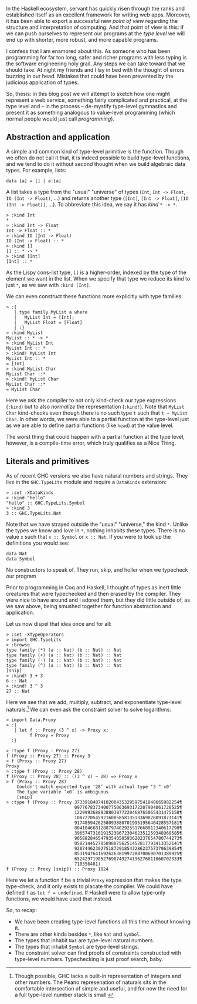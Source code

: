 In the Haskell ecosystem, servant has quickly risen through the ranks and established itself as an excellent framework for writing web apps. Moreover, it has been able to export a successful new _point of view_ regarding the structure and interpretation of computing. And that point of view is this: if we can push ourselves to represent our programs at the _type level_ we will end up with shorter, more robust, and more capable programs.

I confess that I am enamored about this. As someone who has been programming for far too long, safer and richer programs with less typing is the software engineering holy grail. Any steps we can take toward that we should take. At night my friends and I lay in bed with the thought of errors buzzing in our head. Mistakes that could have been prevented by the judicious application of types.

So, thesis: in this blog post we will attempt to sketch how one might represent a web service, something fairly complicated and practical, at the type level and – in the process – de-mystify type-level gymnastics and present it as something analogous to value-level programming (which normal people would just call _programming_).

## Abstraction and application

A simple and common kind of type-level primitive is the function. Though we often do not call it that, it is indeed possible to build type-level functions, and we tend to do it without second thought when we build algebraic data types. For example, lists:

```
data [a] = [] | a:[a]
```

A list takes a type from the "usual" "universe" of types (`Int`, `Int -> Float`, `IO (Int -> Float)`, ...) and returns another type (`[Int]`, `[Int -> Float]`, `[IO (Int -> Float)]`, ...). To abbreviate this idea, we say it has _kind_ `* -> *`.

```
> :kind Int
*
> :kind Int -> Float
Int -> Float :: *
> :kind IO (Int -> Float)
IO (Int -> Float) :: *
> :kind []
[] :: * -> *
> :kind [Int]
[Int] :: *
```

As the Lispy cons-list type, `[]` is a higher-order, indexed by the type of the element we want in the list. When we specify that type we reduce its kind to just `*`, as we saw with `:kind [Int]`.

We can even construct these functions more explicitly with type families:

```
> :{
   | type family MyList a where
   |   MyList Int = [Int];
   |   MyList Float = [Float]
   | :}
> :kind MyList
MyList :: * -> *
> :kind MyList Int
MyList Int :: *
> :kind! MyList Int
MyList Int :: *
= [Int]
> :kind MyList Char
MyList Char ::*
> :kind! MyList Char
MyList Char ::*
= MyList Char
```

Here we ask the compiler to not only kind-check our type expressions (`:kind`) but to also _normalize_ the representation (`:kind!`). Note that `MyList Char` kind-checks even though there is no such type `t` such that `t ~ MyList Char`. In other words, we were able to a partial function at the type-level just as we are able to define partial functions (like `head`) at the value level.

The worst thing that could happen with a partial function at the type level, however, is a compile-time error, which truly qualifies as a Nice Thing.

## Literals and primitives

As of recent GHC versions we also have natural numbers and strings. They live in the `GHC.TypeLits` module and require a `DataKinds` extension:

```
> :set -XDataKinds
> :kind "hello"
"hello" :: GHC.TypeLits.Symbol
> :kind 3
3 :: GHC.TypeLits.Nat
```

Note that we have strayed outside the "usual" "universe," the kind `*`. Unlike the types we know and love in `*`, nothing inhabits these types. There is no value `x` such that `x :: Symbol` or `x :: Nat`. If you were to look up the definitions you would see:

```
data Nat
data Symbol
```

No constructors to speak of. They run, skip, and holler when we typecheck our program

Prior to programming in Coq and Haskell, I thought of types as inert little creatures that were typechecked and then erased by the compiler. They were nice to have around and I adored them, but they did little outside of, as we saw above, being smushed together for function abstraction and application.

Let us now dispel that idea once and for all:

```
> :set -XTypeOperators
> import GHC.TypeLits
> :browse
type family (*) (a :: Nat) (b :: Nat) :: Nat
type family (+) (a :: Nat) (b :: Nat) :: Nat
type family (-) (a :: Nat) (b :: Nat) :: Nat
type family (^) (a :: Nat) (b :: Nat) :: Nat
[snip]
> :kind! 3 + 3
6 :: Nat
> :kind! 3 ^ 3
27 :: Nat
```



Here we see that we add, multiply, subtract, and exponentiate type-level naturals.[^ints] We can even ask the constraint solver to solve logarithms:

```
> import Data.Proxy
> :{
   | let f :: Proxy (3 ^ x) -> Proxy x;
         f Proxy = Proxy
  :}

> :type f (Proxy : Proxy 27)
f (Proxy :: Proxy 27) :: Proxy 3
> f (Proxy :: Proxy 27)
Proxy
> :type f (Proxy :: Proxy 28)
f (Proxy :: Proxy 28) :: ((3 ^ x) ~ 28) => Proxy x
> f (Proxy :: Proxy 28)
    Couldn't match expected type ‘28’ with actual type ‘3 ^ x0’
    The type variable ‘x0’ is ambiguous
    [snip]
> :type f (Proxy :: Proxy 3733918487410200435329597541848665882254¶
                          0977678373400775063693172207904061726525¶
                          1229993688938803977220468765065431475158¶
                          1087270545921608585813513369828091873141¶
                          9174859426258093880701995195640428557181¶
                          8041046681288797402925517668012340617298¶
                          3965747316191523867230462351259348960585¶
                          9058828465479354050593620237654780744273¶
                          0582144527058988756251452817793413352141¶
                          9207446230275187291854328623757370639854¶
                          8531947641692626381997288700690701389925¶
                          6524297198527698749274196276811060702333¶
                          710356481)
f (Proxy :: Proxy [snip]) :: Proxy 1024
```

Here we let a function `f` be a trivial `Proxy` expression that makes the type type-check, and it only exists to placate the compiler. We could have defined `f` as `let f = undefined`. If Haskell were to allow type-only functions, we would have used that instead.

[^ints]: Though possible, GHC lacks a built-in representation of integers and other numbers. The Peano represenation of naturals sits in the comfortable intersection of simple and useful, and for now the need for a full type-level number stack is small.

So, to recap:

* We have been creating type-level functions all this time without knowing it.
* There are other kinds besides `*`, like `Nat` and `Symbol`.
* The types that inhabit `Nat` are type-level natural numbers.
* The types that inhabit `Symbol` are type-level strings.
* The constraint solver can find proofs of constraints constructed with type-level numbers. Typechecking is just proof search, baby.

